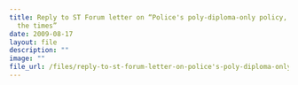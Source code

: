 ```yaml
---
title: Reply to ST Forum letter on “Police's poly‑diploma‑only policy, move with
  the times”
date: 2009-08-17
layout: file
description: ""
image: ""
file_url: /files/reply-to-st-forum-letter-on-police's-poly-diploma-only-policy-move-with-the-times-.pdf
---
```

